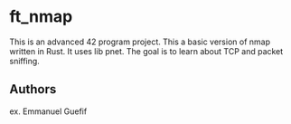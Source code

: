 # ft_nmap

This is an advanced 42 program project. This a basic version of nmap written in Rust. It uses lib pnet. The goal is to learn about TCP and packet sniffing.

## Authors

ex. Emmanuel Guefif
